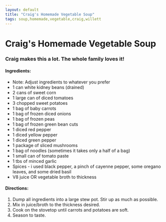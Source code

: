 ```yaml
---
layout: default
title: "Craig's Homemade Vegetable Soup"
tags: soup,homemade,vegetable,craig,willett
---
```

# Craig's Homemade Vegetable Soup

### Craig makes this a lot.  The whole family loves it!

#### Ingredients:
- Note:  Adjust ingredients to whatever you prefer
- 1 can white kidney beans (drained)
- 2 cans of sweet corn
- 1 large can of diced tomatoes
- 3 chopped sweet potatoes
- 1 bag of baby carrots
- 1 bag of frozen diced onions
- 1 bag of frozen peas
- 1 bag of frozen green bean cuts
- 1 diced red pepper
- 1 diced yellow pepper
- 1 diced green pepper
- 1 package of sliced mushrooms
- 1 bag of noodles (sometimes it takes only a half of a bag)
- 1 small can of tomato paste
- 1 tbs of minced garlic
- Spices - i used black pepper, a pinch of cayenne pepper, some oregano leaves, and some dried basil
- V8 juice OR vegetable broth to thickness

#### Directions:
1. Dump all ingredients into a large stew pot. Stir up as much as possible.
2. Mix in juice/broth to the thickness desired.
3. Cook on the stovetop until carrots and potatoes are soft.
4. Season to taste.
